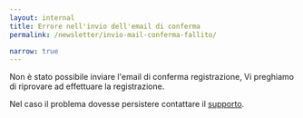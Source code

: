 ```yaml
---
layout: internal
title: Errore nell'invio dell'email di conferma
permalink: /newsletter/invio-mail-conferma-fallito/

narrow: true
---
```


Non è stato possibile inviare l'email di conferma registrazione, Vi preghiamo di riprovare ad effettuare la registrazione.

Nel caso il problema dovesse persistere contattare il <a href="mailto:support@mailup.it">supporto</a>.
